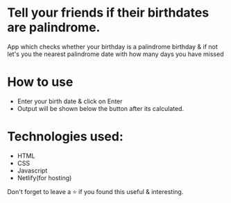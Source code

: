 # Tell your friends if their birthdates are palindrome.

   App which checks whether your birthday is a palindrome birthday & if not let's you the nearest palindrome date with how many days you have missed

# How to use
   * Enter your birth date & click on Enter
   * Output will be shown below the button after its calculated.

# Technologies used:

   * HTML
   * CSS
   * Javascript
   * Netlify(for hosting)

Don't forget to leave a ⭐ if you found this useful & interesting. 
